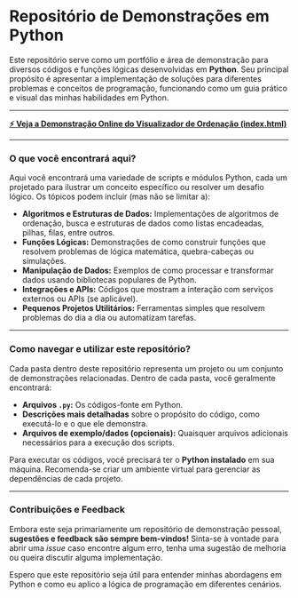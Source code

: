 # Repositório de Demonstrações em Python

Este repositório serve como um portfólio e área de demonstração para diversos códigos e funções lógicas desenvolvidas em **Python**. Seu principal propósito é apresentar a implementação de soluções para diferentes problemas e conceitos de programação, funcionando como um guia prático e visual das minhas habilidades em Python.

---

**[⚡️ Veja a Demonstração Online do Visualizador de Ordenação (index.html)](https://sheysson.github.io/programas_em_python/)**

---

### O que você encontrará aqui?

Aqui você encontrará uma variedade de scripts e módulos Python, cada um projetado para ilustrar um conceito específico ou resolver um desafio lógico. Os tópicos podem incluir (mas não se limitar a):

* **Algoritmos e Estruturas de Dados:** Implementações de algoritmos de ordenação, busca e estruturas de dados como listas encadeadas, pilhas, filas, entre outros.
* **Funções Lógicas:** Demonstrações de como construir funções que resolvem problemas de lógica matemática, quebra-cabeças ou simulações.
* **Manipulação de Dados:** Exemplos de como processar e transformar dados usando bibliotecas populares de Python.
* **Integrações e APIs:** Códigos que mostram a interação com serviços externos ou APIs (se aplicável).
* **Pequenos Projetos Utilitários:** Ferramentas simples que resolvem problemas do dia a dia ou automatizam tarefas.

---

### Como navegar e utilizar este repositório?

Cada pasta dentro deste repositório representa um projeto ou um conjunto de demonstrações relacionadas. Dentro de cada pasta, você geralmente encontrará:

* **Arquivos `.py`:** Os códigos-fonte em Python.
* **Descrições mais detalhadas** sobre o propósito do código, como executá-lo e o que ele demonstra.
* **Arquivos de exemplo/dados (opcionais):** Quaisquer arquivos adicionais necessários para a execução dos scripts.

Para executar os códigos, você precisará ter o **Python instalado** em sua máquina. Recomenda-se criar um ambiente virtual para gerenciar as dependências de cada projeto.

---

### Contribuições e Feedback

Embora este seja primariamente um repositório de demonstração pessoal, **sugestões e feedback são sempre bem-vindos!** Sinta-se à vontade para abrir uma *issue* caso encontre algum erro, tenha uma sugestão de melhoria ou queira discutir alguma implementação.

Espero que este repositório seja útil para entender minhas abordagens em Python e como eu aplico a lógica de programação em diferentes cenários.
